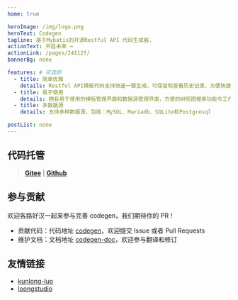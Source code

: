 ```yaml
---
home: true

heroImage: /img/logo.png
heroText: Codegen
tagline: 基于Mybatis的开源Restful API 代码生成器.
actionText: 开启未来 →
actionLink: /pages/24112f/
bannerBg: none

features: # 可选的
  - title: 简单优雅
    details: Restful API模板代码支持快速一键生成，可保留和查看历史记录，方便快捷
  - title: 易于使用
    details: 拥有易于使用的模板管理界面和数据源管理界面，方便的树视图搜索功能令工作效率翻倍
  - title: 多数据源
    details: 支持多种数据源，包括：MySQL、Mariadb、SQLite和Postgresql 

postList: none
---
```


## 代码托管

> **[Gitee](https://gitee.com/loongstudio/codegen-doc)** | **[Github](https://github.com/loongstudio/codegen-doc)**

## 参与贡献

欢迎各路好汉一起来参与完善 codegen，我们期待你的 PR！

- 贡献代码：代码地址 [codegen](https://github.com/loongstudio/codegen)，欢迎提交 Issue 或者 Pull Requests
- 维护文档：文档地址 [codegen-doc](https://github.com/loongstudio/codegen-doc)，欢迎参与翻译和修订

## 友情链接
- [kunlong-luo](https://github.com/kunlong-luo/kunlong-luo)
- [loongstudio](https://github.com/loongstudio)
